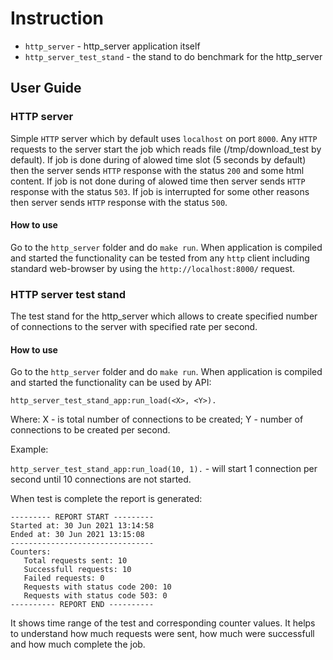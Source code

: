 # Instruction

* `http_server` - http_server application itself
* `http_server_test_stand` - the stand to do benchmark for the http_server
  
## User Guide

### HTTP server

Simple `HTTP` server which by default uses `localhost` on port `8000`. Any `HTTP` requests to the server start the job which reads file (/tmp/download_test by default).
If job is done during of alowed time slot (5 seconds by default) then the server sends `HTTP` response with the status `200` and some html content.
If job is not done during of alowed time then server sends `HTTP` response with the status `503`.
If job is interrupted for some other reasons then server sends `HTTP` response with the status `500`.

#### How to use

Go to the `http_server` folder and do `make run`. When application is compiled and started the functionality can be tested from any `http` client including standard web-browser
by using the `http://localhost:8000/` request.

### HTTP server test stand

The test stand for the http_server which allows to create specified number of connections to the server with specified rate per second.

#### How to use

Go to the `http_server` folder and do `make run`. When application is compiled and started the functionality can be used by API:

`http_server_test_stand_app:run_load(<X>, <Y>).`

Where:
  X - is total number of connections to be created;
  Y - number of connections to be created per second.
  
Example:

`http_server_test_stand_app:run_load(10, 1).` - will start 1 connection per second until 10 connections are not started.

When test is complete the report is generated:

```
--------- REPORT START ---------
Started at: 30 Jun 2021 13:14:58
Ended at: 30 Jun 2021 13:15:08
--------------------------------
Counters:
   Total requests sent: 10
   Successfull requests: 10
   Failed requests: 0
   Requests with status code 200: 10
   Requests with status code 503: 0
---------- REPORT END ----------
```

It shows time range of the test and corresponding counter values. It helps to understand how much requests were sent, how much were successfull and how much complete the job.

